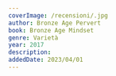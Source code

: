 ```yaml
---
coverImage: /recensioni/.jpg
author: Bronze Age Pervert
book: Bronze Age Mindset
genre: Varietà
year: 2017
description: 
addedDate: 2023/04/01
---
```

